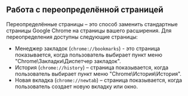 ## Работа с переопределённой страницей

Переопределённые страницы – это способ заменить стандартные страницы Google Chrome на страницы вашего расширения. Для переопределения доступны следующие страницы:

* Менеджер закладок \(`chrome://bookmarks`\) - это страница показывается, когда пользователь выбирает пункт меню "Chrome\Закладки\Диспетчер закладок".
* История \(`chrome://history`\) – страница показывается, когда пользователь выбирает пункт меню "Chrome\История\История".
* Новая вкладка \(`chrome://newtab`\) – страница показывается, когда пользователь создает новую вкладку или окно.



